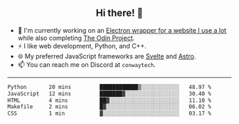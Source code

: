 <h2 align="center">Hi there! 👋</h2>

- 🔭 I'm currently working on an [Electron wrapper for a website I use a lot](https://github.com/ConwayTech-Dev/MyPolyPlus) while also completing [The Odin Project](https://www.theodinproject.com/).
- ⚡ I like web development, Python, and C++.
- 🌐 My preferred JavaScript frameworks are [Svelte](https://svelte.dev/) and [Astro](https://astro.build/).
- 📫 You can reach me on Discord at <code>conwaytech</code>.

***

<!--START_SECTION:waka-->

```txt
Python       20 mins         ████████████▒░░░░░░░░░░░░   48.97 %
JavaScript   12 mins         ███████▓░░░░░░░░░░░░░░░░░   30.40 %
HTML         4 mins          ██▓░░░░░░░░░░░░░░░░░░░░░░   11.10 %
Makefile     2 mins          █▓░░░░░░░░░░░░░░░░░░░░░░░   06.02 %
CSS          1 min           ▓░░░░░░░░░░░░░░░░░░░░░░░░   03.17 %
```

<!--END_SECTION:waka-->
